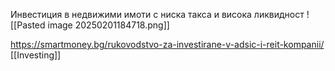 Инвестиция в недвижими имоти с ниска такса и висока ликвидност 
![[Pasted image 20250201184718.png]]


https://smartmoney.bg/rukovodstvo-za-investirane-v-adsic-i-reit-kompanii/
[[Investing]]